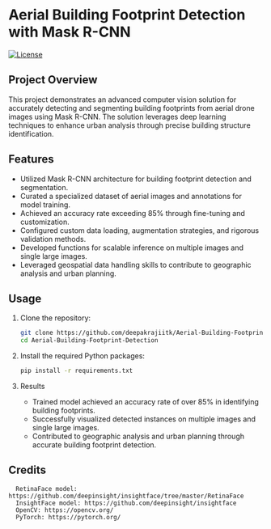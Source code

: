 # Aerial Building Footprint Detection with Mask R-CNN

[![License](https://img.shields.io/badge/License-MIT-blue.svg)](https://opensource.org/licenses/MIT)

## Project Overview

This project demonstrates an advanced computer vision solution for accurately detecting and segmenting building footprints from aerial drone images using Mask R-CNN. The solution leverages deep learning techniques to enhance urban analysis through precise building structure identification.

## Features

- Utilized Mask R-CNN architecture for building footprint detection and segmentation.
- Curated a specialized dataset of aerial images and annotations for model training.
- Achieved an accuracy rate exceeding 85% through fine-tuning and customization.
- Configured custom data loading, augmentation strategies, and rigorous validation methods.
- Developed functions for scalable inference on multiple images and single large images.
- Leveraged geospatial data handling skills to contribute to geographic analysis and urban planning.

## Usage

1. Clone the repository:

   ```bash
   git clone https://github.com/deepakrajiitk/Aerial-Building-Footprint-Detection-with-Mask-R-CNN.git
   cd Aerial-Building-Footprint-Detection

2. Install the required Python packages:

   ```bash
   pip install -r requirements.txt
   ```

3. Results
   - Trained model achieved an accuracy rate of over 85% in identifying building footprints.
   - Successfully visualized detected instances on multiple images and single large images.
   - Contributed to geographic analysis and urban planning through accurate building footprint detection.
  
## Credits

      RetinaFace model: https://github.com/deepinsight/insightface/tree/master/RetinaFace
      InsightFace model: https://github.com/deepinsight/insightface
      OpenCV: https://opencv.org/
      PyTorch: https://pytorch.org/
